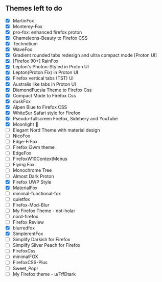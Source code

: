 Themes left to do
-----------------


- [x] MartinFox
- [x] Monterey-Fox
- [x] pro-fox: enhanced firefox proton
- [x] Chameleons-Beauty to Firefox CSS
- [x] Technetium
- [x] WaveFox
- [x] Gradient rounded tabs redesign and ultra compact mode [Proton UI]
- [x] [Firefox 90+] RainFox
- [x] Lepton's Photon-Styled in Proton UI
- [x] Lepton(Proton Fix) in Proton UI
- [x] Firefox vertical tabs (TST) UI
- [x] Australis like tabs in Proton UI
- [x] DiamondFucsia Theme to Firefox Css
- [x] Compact Mode to Firefox Css
- [x] duskFox
- [x] Alpen Blue to Firefox CSS
- [x] WhiteSur Safari style for Firefox
- [x] Pseudo-fullscreen Firefox, Sidebery and YouTube
- [x] Moonlight 🌌
- [ ] Elegant Nord Theme with material design
- [ ] NicoFox
- [ ] Edge-FrFox
- [ ] Firefox i3wm theme
- [ ] EdgeFox
- [ ] FirefoxW10ContextMenus
- [ ] Flying Fox
- [ ] Monochrome Tree
- [ ] Almost Dark Proton
- [x] Firefox UWP Style
- [x] MaterialFox
- [ ] minimal-functional-fox
- [ ] quietfox
- [ ] Firefox-Mod-Blur
- [ ] My Firefox Theme - not-holar
- [ ] nord-firefox
- [ ] Firefox Review
- [x] blurredfox
- [x] SimplerentFox
- [ ] Simplify Darkish for Firefox
- [ ] Simplify Silver Peach for Firefox
- [ ] FirefoxCss
- [ ] minimalFOX
- [ ] FirefoxCSS-Plus
- [ ] Sweet_Pop!
- [ ] My Firefox theme - u/FffDtark
